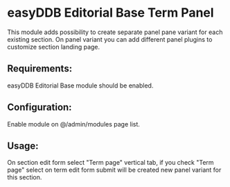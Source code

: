 easyDDB Editorial Base Term Panel
==========

This module adds possibility to create separate panel pane variant
for each existing section. On panel variant you can add different panel plugins to customize section landing page.

## Requirements:
easyDDB Editorial Base module should be enabled.

## Configuration:
Enable module on @/admin/modules page list.

## Usage:
On section edit form select "Term page" vertical tab,
if you check "Term page" select on term edit form submit will be created new
panel variant for this section.
